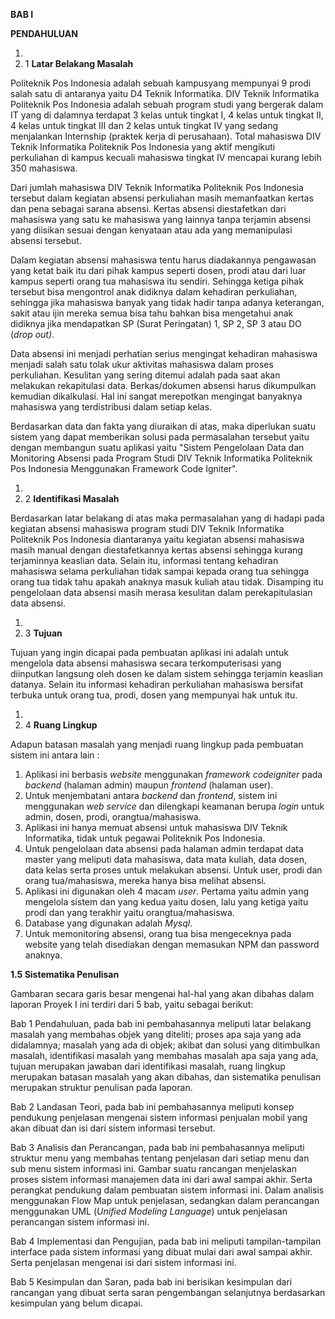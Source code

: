 

**BAB I**

**PENDAHULUAN**

1.
  1. 1 **Latar Belakang Masalah**

Politeknik Pos Indonesia adalah sebuah kampusyang mempunyai 9 prodi salah satu di antaranya yaitu D4 Teknik Informatika. DIV Teknik Informatika Politeknik Pos Indonesia adalah sebuah program studi yang bergerak dalam IT yang di dalamnya terdapat 3 kelas untuk tingkat I, 4 kelas untuk tingkat II, 4 kelas untuk tingkat III dan 2 kelas untuk tingkat IV yang sedang menjalankan Internship (praktek kerja di perusahaan). Total mahasiswa DIV Teknik Informatika Politeknik Pos Indonesia yang aktif mengikuti perkuliahan di kampus kecuali mahasiswa tingkat IV mencapai kurang lebih 350 mahasiswa.

Dari jumlah mahasiswa DIV Teknik Informatika Politeknik Pos Indonesia tersebut dalam kegiatan absensi perkuliahan masih memanfaatkan kertas dan pena sebagai sarana absensi. Kertas absensi diestafetkan dari mahasiswa yang satu ke mahasiswa yang lainnya tanpa terjamin absensi yang diisikan sesuai dengan kenyataan atau ada yang memanipulasi absensi tersebut.

Dalam kegiatan absensi mahasiswa tentu harus diadakannya pengawasan yang ketat baik itu dari pihak kampus seperti dosen, prodi atau dari luar kampus seperti orang tua mahasiswa itu sendiri.  Sehingga ketiga pihak tersebut bisa mengontrol anak didiknya dalam kehadiran perkuliahan, sehingga jika mahasiswa banyak yang tidak hadir tanpa adanya keterangan, sakit atau ijin mereka semua bisa tahu bahkan bisa mengetahui anak didiknya jika mendapatkan SP (Surat Peringatan) 1, SP 2, SP 3 atau DO (_drop out)_.

Data absensi ini menjadi perhatian serius mengingat kehadiran mahasiswa menjadi salah satu tolak ukur aktivitas mahasiswa dalam proses perkuliahan. Kesulitan yang sering ditemui adalah pada saat akan melakukan rekapitulasi data. Berkas/dokumen absensi harus dikumpulkan kemudian dikalkulasi. Hal ini sangat merepotkan mengingat banyaknya mahasiswa yang terdistribusi dalam setiap kelas.

Berdasarkan data dan fakta yang diuraikan di atas, maka diperlukan suatu sistem yang dapat memberikan solusi pada permasalahan tersebut yaitu dengan membangun suatu aplikasi yaitu &quot;Sistem Pengelolaan Data dan Monitoring Absensi pada Program Studi DIV Teknik Informatika Politeknik Pos Indonesia  Menggunakan Framework Code Igniter&quot;.

1.
  1. 2 **Identifikasi Masalah**

Berdasarkan latar belakang di atas maka permasalahan yang di hadapi pada kegiatan absensi mahasiswa program studi DIV Teknik Informatika Politeknik Pos Indonesia diantaranya yaitu kegiatan absensi mahasiswa masih manual dengan diestafetkannya kertas absensi sehingga kurang terjaminnya keaslian data. Selain itu, informasi tentang kehadiran mahasiswa selama perkuliahan tidak sampai kepada orang tua sehingga orang tua tidak tahu apakah anaknya masuk kuliah atau tidak. Disamping itu pengelolaan data absensi masih merasa kesulitan dalam perekapitulasian data absensi.

1.
  1. 3 **Tujuan**

Tujuan yang ingin dicapai pada pembuatan aplikasi ini adalah untuk mengelola data absensi mahasiswa secara terkomputerisasi yang diinputkan langsung oleh dosen ke dalam sistem sehingga terjamin keaslian datanya. Selain itu informasi kehadiran perkuliahan mahasiswa bersifat terbuka untuk orang tua, prodi, dosen yang mempunyai hak untuk itu.

1.
  1. 4 **Ruang Lingkup**

Adapun batasan masalah yang menjadi ruang lingkup pada pembuatan sistem ini antara lain :

1. Aplikasi ini berbasis _website_ menggunakan _framework codeigniter_ pada _backend_ (halaman admin) maupun _frontend_ (halaman user).
2. Untuk menjembatani antara _backend_ dan _frontend_, sistem ini menggunakan _web service_ dan dilengkapi keamanan berupa _login_ untuk admin, dosen, prodi, orangtua/mahasiswa.
3. Aplikasi ini hanya memuat absensi untuk mahasiswa DIV Teknik Informatika, tidak untuk pegawai Politeknik Pos Indonesia.
4. Untuk pengelolaan data absensi pada halaman admin terdapat data master yang meliputi data mahasiswa, data mata kuliah, data dosen, data kelas serta proses untuk melakukan absensi. Untuk user, prodi dan orang tua/mahasiswa, mereka hanya bisa melihat absensi.
5. Aplikasi ini digunakan oleh 4 macam _user_. Pertama yaitu admin yang mengelola sistem  dan yang kedua yaitu dosen, lalu yang ketiga yaitu prodi dan yang terakhir yaitu orangtua/mahasiswa.
6. Database yang digunakan adalah _Mysql_.
7. Untuk memonitoring absensi, orang tua bisa mengeceknya pada website yang telah disediakan dengan memasukan NPM dan password anaknya.

**1.5 Sistematika Penulisan**

Gambaran secara garis besar mengenai hal-hal yang akan dibahas dalam laporan Proyek I ini terdiri dari 5 bab, yaitu sebagai berikut:

Bab 1 Pendahuluan, pada bab ini pembahasannya meliputi latar belakang masalah yang membahas objek yang diteliti; proses apa saja yang ada didalamnya; masalah yang ada di objek; akibat dan solusi yang ditimbulkan masalah, identifikasi masalah yang membahas masalah apa saja yang ada, tujuan merupakan jawaban dari identifikasi masalah, ruang lingkup merupakan batasan masalah yang akan dibahas, dan sistematika penulisan merupakan struktur penulisan pada laporan.

Bab 2 Landasan Teori, pada bab ini pembahasannya meliputi konsep pendukung penjelasan mengenai sistem informasi penjualan mobil yang akan dibuat dan isi dari sistem informasi tersebut.

Bab 3 Analisis dan Perancangan, pada bab ini pembahasannya meliputi struktur menu yang membahas tentang penjelasan dari setiap menu dan sub menu sistem informasi ini. Gambar suatu rancangan menjelaskan proses sistem informasi manajemen data ini dari awal sampai akhir. Serta perangkat pendukung dalam pembuatan sistem informasi ini. Dalam analisis menggunakan Flow Map untuk penjelasan, sedangkan dalam perancangan menggunakan UML (_Unified Modeling Language_) untuk penjelasan perancangan sistem informasi ini.

Bab 4 Implementasi dan Pengujian, pada bab ini meliputi tampilan-tampilan interface pada sistem informasi yang dibuat mulai dari awal sampai akhir. Serta penjelasan mengenai isi dari sistem informasi ini.

Bab 5 Kesimpulan dan Saran, pada bab ini berisikan kesimpulan dari rancangan yang dibuat serta saran pengembangan selanjutnya berdasarkan kesimpulan yang belum dicapai.

